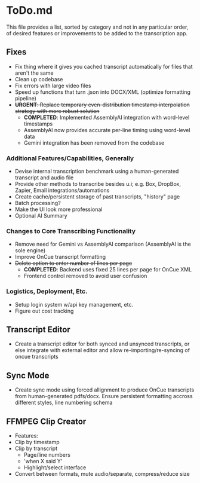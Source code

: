 # ToDo.md

This file provides a list, sorted by category and not in any particular order, of desired features or improvements to be added to the transcription app. 

## Fixes
- Fix thing where it gives you cached transcript automatically for files that aren't the same
- Clean up codebase
- Fix errors with large video files
- Speed up functions that turn .json into DOCX/XML (optimize formatting pipeline)
- ~~**URGENT**: Replace temporary even-distribution timestamp interpolation strategy with more robust solution~~
  - **COMPLETED**: Implemented AssemblyAI integration with word-level timestamps
  - AssemblyAI now provides accurate per-line timing using word-level data
  - Gemini integration has been removed from the codebase

### Additional Features/Capabilities, Generally
- Devise internal transcription benchmark using a human-generated transcript and audio file
- Provide other methods to transcribe besides u.i; e.g. Box, DropBox, Zapier, Email integrations/automations
- Create cache/persistent storage of past transcripts, "history" page
- Batch processing?
- Make the UI look more professional
- Optional AI Summary

### Changes to Core Transcribing Functionality
- Remove need for Gemini vs AssemblyAI comparison (AssemblyAI is the sole engine)
- Improve OnCue transcript formatting
- ~~Delete option to enter number of lines per page~~
  - **COMPLETED**: Backend uses fixed 25 lines per page for OnCue XML
  - Frontend control removed to avoid user confusion
### Logistics, Deployment, Etc.
- Setup login system w/api key management, etc. 
- Figure out cost tracking

## Transcript Editor
- Create a transcript editor for both synced and unsynced transcripts, or else integrate with external editor and allow re-importing/re-syncing of oncue transcripts

## Sync Mode
- Create sync mode using forced allignment to produce OnCue transcripts from human-generated pdfs/docx. Ensure persistent formatting accross different styles, line numbering schema

## FFMPEG Clip Creator
- Features:
 - Clip by timestamp
 - Clip by transcript
    - Page/line numbers
    - 'when X said Y'
    - Highlight/select interface
 - Convert between formats, mute audio/separate, compress/reduce size 
